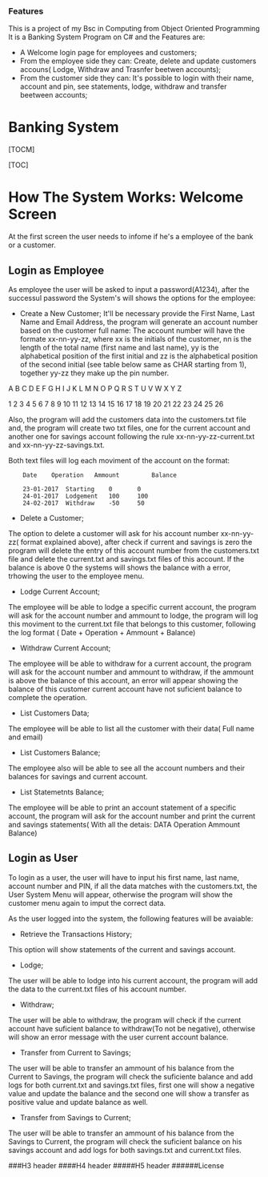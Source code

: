 ### Features
This is a project of my Bsc in Computing from Object Oriented Programming
It is a Banking System Program on C# and the Features are:
- A Welcome login page for employees and customers;
- From the employee side they can: Create, delete and update customers accouns( Lodge, Withdraw and Trasnfer beetwen accounts);
- From the customer side they can: It's possible to login with their name, account and pin, see statements, lodge, withdraw and transfer beetween accounts;

# Banking System
[TOCM]

[TOC]

# How The System Works: Welcome Screen
At the first screen the user needs to infome if he's a employee of the bank or a customer.
## Login as Employee
As employee the user will be asked to input a password(A1234), after the successul password the System's will shows the options for the employee:
- Create a New Customer;
It'll be necessary provide the First Name, Last Name and Email Address, the program will generate an account number based on the customer full name:
The account number will have the formate xx-nn-yy-zz, where xx is the initials of the customer, nn is the length of the total name (first name and last name), yy is the alphabetical position of the first initial and zz is the alphabetical position of the second initial (see table below same as CHAR starting from 1), together yy-zz they make up the pin number.

A	B	C	D	E	F	G	H	I	J	K	L	M	N	O	P	Q	R	S	T	U	V	W	X	Y	Z

1	2	3	4	5	6	7	8	9	10	11	12	13	14	15	16	17	18	19	20	21	22	23	24	25	26

Also, the program will add the customers data into the customers.txt file and, the program will create two txt files, one for the current account and another one for savings account following the rule xx-nn-yy-zz-current.txt and xx-nn-yy-zz-savings.txt.

Both text files will log each moviment of the account on the format:

        Date	Operation	Ammount	        Balance
        
        23-01-2017	Starting	0		0
        24-01-2017	Lodgement	100		100
        24-02-2017	Withdraw	-50		50



- Delete a Customer;

The option to delete a customer will ask for his account number xx-nn-yy-zz( format explained above), after check if current and savings is zero the program will delete the entry of this account number from the customers.txt file and delete the current.txt and savings.txt files of this account.
If the balance is above 0 the systems will shows the balance with a error, trhowing the user to the employee menu.

- Lodge Current Account;

The employee will be able to lodge a specific current account, the program will ask for the account number and ammount to lodge, the program will log this moviment to the current.txt file that belongs to this customer, following the log format ( Date + Operation + Ammount + Balance)

- Withdraw Current Account;

The employee will be able to withdraw for a current account, the program will ask for the account number and ammount to withdraw, if the ammount is above the balance of this account, an error will appear showing the balance of this customer current account have not suficient balance to complete the operation.

- List Customers Data;

The employee will be able to list all the customer with their data( Full name and email)

- List Customers Balance;

The employee also will be able to see all the account numbers and their balances for savings and current account.

- List Statemetnts Balance;

The employee will be able to print an account statement of a specific account, the program will ask for the account number and print the current and savings statements( With all the detais: DATA Operation Ammount Balance)


## Login as User
To login as a user, the user will have to input his first name, last name, account number and PIN, if all the data matches with the customers.txt, the User System Menu will appear, otherwise the program will show the customer menu again to imput the correct data.

As the user logged into the system, the following features will be avaiable:

- Retrieve the Transactions History;

This option will show statements of the current and savings account.

- Lodge;

The user will be able to lodge into his current account, the program will add the data to the current.txt files of his account number.

- Withdraw;

The user will be able to withdraw, the program will check if the current account have suficient balance to withdraw(To not be negative), otherwise will show an error message with the user current account balance.

- Transfer from Current to Savings;

The user will be able to transfer an ammount of his balance from the Current to Savings, the program will check the suficiente balance and add logs for both current.txt and savings.txt files, first one will show a negative value and update the balance and the second one will show a transfer as positive value and update balance as well.

- Transfer from Savings to Current;

The user will be able to transfer an ammount of his balance from the Savings to Current, the program will check the suficient balance on his savings account and add logs for both savings.txt and current.txt files.

###H3 header
####H4 header
#####H5 header
######License

